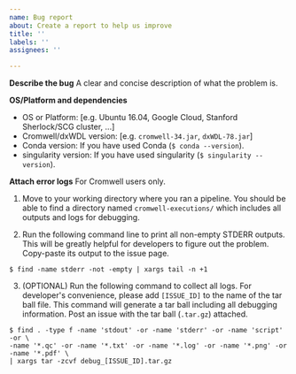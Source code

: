 ```yaml
---
name: Bug report
about: Create a report to help us improve
title: ''
labels: ''
assignees: ''

---
```


**Describe the bug**
A clear and concise description of what the problem is.

**OS/Platform and dependencies**
- OS or Platform: [e.g. Ubuntu 16.04, Google Cloud, Stanford Sherlock/SCG cluster, ...]
- Cromwell/dxWDL version: [e.g. `cromwell-34.jar`, `dxWDL-78.jar`]
- Conda version: If you have used Conda (`$ conda --version`).
- singularity version: If you have used singularity (`$ singularity --version`).

**Attach error logs**
For Cromwell users only.
1) Move to your working directory where you ran a pipeline. You should be able to find a directory named `cromwell-executions/` which includes all outputs and logs for debugging.

2) Run the following command line to print all non-empty STDERR outputs. This will be greatly helpful for developers to figure out the problem. Copy-paste its output to the issue page.
```
$ find -name stderr -not -empty | xargs tail -n +1
```

3) (OPTIONAL) Run the following command to collect all logs. For developer's convenience, please add `[ISSUE_ID]` to the name of the tar ball file. This command will generate a tar ball including all debugging information. Post an issue with the tar ball (`.tar.gz`) attached.
```
$ find . -type f -name 'stdout' -or -name 'stderr' -or -name 'script' -or \
-name '*.qc' -or -name '*.txt' -or -name '*.log' -or -name '*.png' -or -name '*.pdf' \
| xargs tar -zcvf debug_[ISSUE_ID].tar.gz
```

